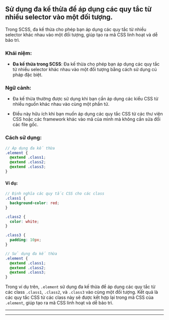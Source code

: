 ## Sử dụng đa kế thừa để áp dụng các quy tắc từ nhiều selector vào một đối tượng.

Trong SCSS, đa kế thừa cho phép bạn áp dụng các quy tắc từ nhiều selector khác nhau vào một đối tượng, giúp tạo ra mã CSS linh hoạt và dễ bảo trì.

### Khái niệm:

- **Đa kế thừa trong SCSS**: Đa kế thừa cho phép bạn áp dụng các quy tắc từ nhiều selector khác nhau vào một đối tượng bằng cách sử dụng cú pháp đặc biệt.

### Ngữ cảnh:

- Đa kế thừa thường được sử dụng khi bạn cần áp dụng các kiểu CSS từ nhiều nguồn khác nhau vào cùng một phần tử.

- Điều này hữu ích khi bạn muốn áp dụng các quy tắc CSS từ các thư viện CSS hoặc các framework khác vào mã của mình mà không cần sửa đổi các file gốc.

### Cách sử dụng:

```scss
// Áp dụng đa kế thừa
.element {
  @extend .class1;
  @extend .class2;
  @extend .class3;
}
```

#### Ví dụ:

```scss
// Định nghĩa các quy tắc CSS cho các class
.class1 {
  background-color: red;
}

.class2 {
  color: white;
}

.class3 {
  padding: 10px;
}

// Sử dụng đa kế thừa
.element {
  @extend .class1;
  @extend .class2;
  @extend .class3;
}
```

Trong ví dụ trên, `.element` sử dụng đa kế thừa để áp dụng các quy tắc từ các class `.class1`, `.class2`, và `.class3` vào cùng một đối tượng. Kết quả là các quy tắc CSS từ các class này sẽ được kết hợp lại trong mã CSS của `.element`, giúp tạo ra mã CSS linh hoạt và dễ bảo trì.

---

---
